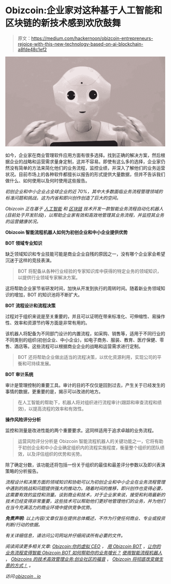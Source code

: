 # Obizcoin:企业家对这种基于人工智能和区块链的新技术感到欢欣鼓舞

> 原文：<https://medium.com/hackernoon/obizcoin-entrepreneurs-rejoice-with-this-new-technology-based-on-ai-blockchain-a8fde48c1ef2>

![](img/8a3a63d05bc818fe2e2fb32b53651488.png)

如今，企业家在商业管理软件应用方面有很多选择。找到正确的解决方案，然后根据企业的战略和运营需求量身定制，这并不容易。即使有这么多的选择，企业家仍然没有简单的方法来简化他们的业务流程，监控业绩，并深入了解他们的业务运营状况。目前市场上的各种软件都擅长以报告的形式提供大量数据，但并不告诉我们做什么、如何使用以及何时使用这些报告。

*初创企业和中小企业占全球企业的近 70%，其中大多数面临业务流程管理领域的标准问题和挑战，这为内省和即兴创作创造了巨大的空间。*

*Obizcoin 正在基于* [*人工智能*](https://hackernoon.com/tagged/artificial-intelligence) *和* [*区块链*](https://hackernoon.com/tagged/blockchain) *技术开发一款智能业务流程自动化机器人(目前处于开发阶段)，以帮助企业家有效和高效地管理其业务流程，并监控其业务的运营健康状况。*

**Obizcoin 智能流程机器人如何为初创企业和中小企业提供优势**

**BOT 领域专业知识**

缺乏领域知识和专业技能可能是商业企业自残的原因之一，没有哪个企业家会希望沉迷于这样的竞技表演。

> BOT 将配备从各种行业经验的专家知识库中获得的特定业务的领域知识，以提供行业领域专家解决方案。

这将帮助企业家节省研发时间，加快从开发到执行的周转时间。随着新业务领域知识的增加，BOT 的知识池将不断扩大。

**BOT 流程设计和流程决策**

过程对于组织来说是至关重要的，并且可以证明在带来标准化、可伸缩性、易操作性、效率和资源节约等方面是非常有用的。

该机器人将配备为不同部门设计的内置流程，如采购、销售等，适用于不同行业的不同类别的组织(初创企业、中小企业)，如电子商务、服装、教育、医疗保健、零售、酒店等。这些流程可以根据商业企业的战略和运营需求进行定制。

> BOT 还将帮助企业做出适当的流程决策，以优化资源利用，实现公司的平衡和可持续发展。

**BOT 审计系统**

审计是管理控制的重要工具。审计的目的不仅仅是回到过去，产生关于已经发生的事情的数据，更重要的是，揭示可以改进的地方。

> 在人工智能的帮助下，机器人将对组织进行流程审计(跟踪和审查流程和绩效)，以提高流程的效率和有效性。

**操作风险评分分析**

监控和测量是改进性能的两个重要要求。这同样适用于追求卓越的业务流程。

> 运营风险评分分析是 Obizcoin 智能流程机器人的关键功能之一，它将有助于初创企业和中小企业确定组织内的流程实施程度，衡量整个组织的团队绩效，以及评估组织的优势和劣势。

除了确定分数，该功能还将包括一份关于组织的最佳和最差评分参数以及即兴表演策略的分析报告。

*流程设计和决策方面的领域知识和协助可以为初创企业和中小企业在业务流程管理中遇到的挑战和问题提供强大的推动力。随着时间的推移，即兴创作也变得必要，这需要有效的监控和测量。谈到商业和技术，对于企业家来说，接受和利用最新的技术已经变得非常重要，这些技术可以帮助他们更好地管理他们的业务，并为他们在当今充满活力的商业环境中提供竞争优势。*

***免责声明:*** *以上内容/文章仅旨在提供总体概述，不作为行使任何商业、专业或投资判断/行动的依据。*

*有关详细信息，请访问公司网站并仔细阅读所有必要的文件。*

*阅读阅读更多相关文章:* [*Obizcoin:你的虚拟 CEO*](/@obizcoin/obizcoin-your-virtual-ceo-56c75b89389f) *，* [*用 Obizcoin BOT*](https://hackernoon.com/make-your-business-processes-smart-with-obizcoin-bot-4f05193d38ce) ，[*让你的业务流程变得智能 Obizcoin BOT 如何帮助你的业务增长？*](/@obizcoin/how-obizcoin-bot-can-help-your-business-grow-afbc3669ec77) [*使用智能流程机器人*](/@obizcoin/managing-business-efficiently-using-smart-process-bot-876d72ed0bcc) ， [*Obizcoins 的技术高效管理业务:创业社区的福音*](/@obizcoin/obizcoins-technology-a-boon-to-startup-community-5464e7e89b6) ， [*Obizcoin 将彻底改变做生意的方式！*](/@obizcoin/obizcoin-will-revolutionize-the-way-of-doing-business-12412b7c497c) *。*

*访问:*[*obizcoin . io*](https://www.obizcoin.io/)